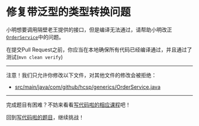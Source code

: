 # 修复带泛型的类型转换问题

小明想要调用隔壁老王提供的接口，但是编译无法通过，请帮助小明改正[`OrderService`](https://github.com/hcsp/fix-generic-parameter/blob/master/src/main/java/com/github/hcsp/generics/OrderService.java)中的问题。

在提交Pull Request之前，你应当在本地确保所有代码已经编译通过，并且通过了测试(`mvn clean verify`)

-----
注意！我们只允许你修改以下文件，对其他文件的修改会被拒绝：
- [src/main/java/com/github/hcsp/generics/OrderService.java](https://github.com/hcsp/fix-generic-parameter/blob/master/src/main/java/com/github/hcsp/generics/OrderService.java)
-----


完成题目有困难？不妨来看看[写代码啦的相应课程](https://xiedaimala.com/tasks/9bf0fb20-929d-4e17-891a-4673291d74a0)吧！

回到[写代码啦的题目](https://xiedaimala.com/tasks/9bf0fb20-929d-4e17-891a-4673291d74a0/quizzes/1b0fc390-74ad-4f55-b355-90b8a9154cc5)，继续挑战！ 
